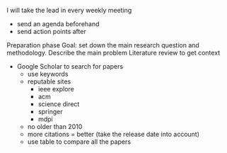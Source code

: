 
I will take the lead in every weekly meeting
- send an agenda beforehand
- send action points after

Preparation phase
Goal: set down the main research question and methodology.
Describe the main problem 
Literature review to get context
- Google Scholar to search for papers
	- use keywords
	- reputable sites
		- ieee explore
		- acm
		- science direct
		- springer
		- mdpi
	- no older than 2010
	- more citations = better (take the release date into account)
	- use table to compare all the papers 


